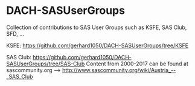 # DACH-SASUserGroups
Collection of contributions to SAS User Groups such as KSFE, SAS Club, SFD, ...

KSFE: https://github.com/gerhard1050/DACH-SASUserGroups/tree/KSFE

SAS Club: https://github.com/gerhard1050/DACH-SASUserGroups/tree/SAS-Club
Content from 2000-2017 can be found at sascommunity.org --> http://www.sascommunity.org/wiki/Austria_--_SAS_Club
